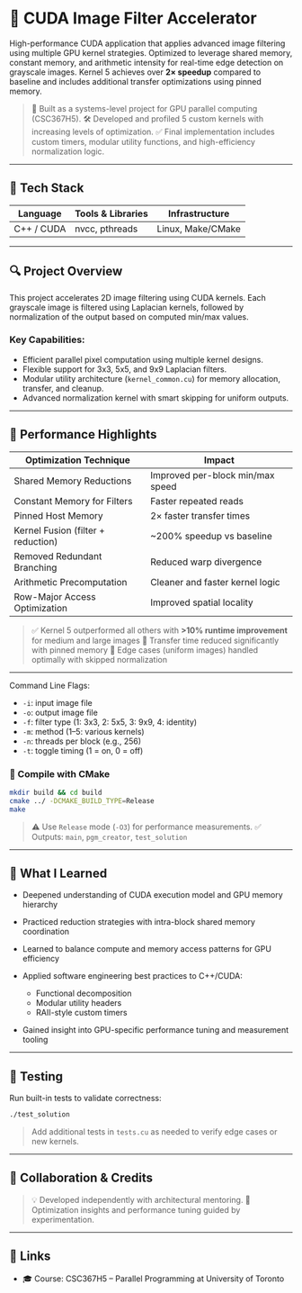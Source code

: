 # 🚀 CUDA Image Filter Accelerator

High-performance CUDA application that applies advanced image filtering using multiple GPU kernel strategies. Optimized to leverage shared memory, constant memory, and arithmetic intensity for real-time edge detection on grayscale images. Kernel 5 achieves over **2× speedup** compared to baseline and includes additional transfer optimizations using pinned memory.

> 🧠 Built as a systems-level project for GPU parallel computing (CSC367H5).
> 🛠️ Developed and profiled 5 custom kernels with increasing levels of optimization.
> ✅ Final implementation includes custom timers, modular utility functions, and high-efficiency normalization logic.

---

## 🧱 Tech Stack

| Language   | Tools & Libraries | Infrastructure    |
| ---------- | ----------------- | ----------------- |
| C++ / CUDA | nvcc, pthreads    | Linux, Make/CMake |

---

## 🔍 Project Overview

This project accelerates 2D image filtering using CUDA kernels. Each grayscale image is filtered using Laplacian kernels, followed by normalization of the output based on computed min/max values.

### Key Capabilities:

* Efficient parallel pixel computation using multiple kernel designs.
* Flexible support for 3x3, 5x5, and 9x9 Laplacian filters.
* Modular utility architecture (`kernel_common.cu`) for memory allocation, transfer, and cleanup.
* Advanced normalization kernel with smart skipping for uniform outputs.

---

## 🧪 Performance Highlights

| Optimization Technique             | Impact                           |
| ---------------------------------- | -------------------------------- |
| Shared Memory Reductions           | Improved per-block min/max speed |
| Constant Memory for Filters        | Faster repeated reads            |
| Pinned Host Memory                 | 2× faster transfer times         |
| Kernel Fusion (filter + reduction) | \~200% speedup vs baseline       |
| Removed Redundant Branching        | Reduced warp divergence          |
| Arithmetic Precomputation          | Cleaner and faster kernel logic  |
| Row-Major Access Optimization      | Improved spatial locality        |

> ✅ Kernel 5 outperformed all others with **>10% runtime improvement** for medium and large images
> 🔄 Transfer time reduced significantly with pinned memory
> 🔬 Edge cases (uniform images) handled optimally with skipped normalization

---

Command Line Flags:

* `-i`: input image file
* `-o`: output image file
* `-f`: filter type (1: 3x3, 2: 5x5, 3: 9x9, 4: identity)
* `-m`: method (1–5: various kernels)
* `-n`: threads per block (e.g., 256)
* `-t`: toggle timing (1 = on, 0 = off)


### 🔨 Compile with CMake

```bash
mkdir build && cd build
cmake ../ -DCMAKE_BUILD_TYPE=Release
make
```

> ⚠️ Use `Release` mode (`-O3`) for performance measurements.
> ✅ Outputs: `main`, `pgm_creator`, `test_solution`

---

## 🧠 What I Learned

* Deepened understanding of CUDA execution model and GPU memory hierarchy
* Practiced reduction strategies with intra-block shared memory coordination
* Learned to balance compute and memory access patterns for GPU efficiency
* Applied software engineering best practices to C++/CUDA:

  * Functional decomposition
  * Modular utility headers
  * RAII-style custom timers
* Gained insight into GPU-specific performance tuning and measurement tooling

---

## 🧪 Testing

Run built-in tests to validate correctness:

```bash
./test_solution
```

> Add additional tests in `tests.cu` as needed to verify edge cases or new kernels.

---

## 🤝 Collaboration & Credits

> 💡 Developed independently with architectural mentoring.
> 🧠 Optimization insights and performance tuning guided by experimentation.

---

## 🔗 Links
* 🎓 Course: CSC367H5 – Parallel Programming at University of Toronto
